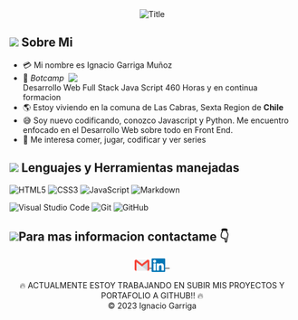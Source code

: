 

<div align="center">
  <img src="https://readme-typing-svg.herokuapp.com?font=Architects+Daughter&color=%2338C2FF&size=50&center=true&vCenter=true&height=60&width=600&lines=Holaa!+Bienvenido;Soy+Ignacio+Garriga;Este+es+mi+perfil+:D" alt="Title"></img>
</div>


## <img src="https://raw.githubusercontent.com/nixin72/nixin72/master/wave.gif" width="50px"></img> Sobre Mi

- :credit_card: Mi nombre es Ignacio Garriga Muñoz <img src="https://i.pinimg.com/originals/df/1a/ff/df1aff8395678d11b99b575f0e3b19d5.gif" width="400" align="right"/>
- :school: *Botcamp* Desarrollo Web Full Stack Java Script 460 Horas y en continua formacion 
- 🌎 Estoy viviendo en la comuna de Las Cabras, Sexta Region de **Chile**
- :sweat_smile: Soy nuevo codificando, conozco Javascript y Python. Me encuentro enfocado en el Desarrollo Web sobre todo en Front End.
- :monocle_face: Me interesa comer, jugar, codificar y ver series 

## <img src="https://media2.giphy.com/media/QssGEmpkyEOhBCb7e1/giphy.gif?cid=ecf05e47a0n3gi1bfqntqmob8g9aid1oyj2wr3ds3mg700bl&rid=giphy.gif" width="50px"> Lenguajes y Herramientas manejadas
![HTML5](https://img.shields.io/badge/html5-%23E34F26.svg?style=for-the-badge&logo=html5&logoColor=white) ![CSS3](https://img.shields.io/badge/css3-%231572B6.svg?style=for-the-badge&logo=css3&logoColor=white) ![JavaScript](https://img.shields.io/badge/javascript-%23323330.svg?style=for-the-badge&logo=javascript&logoColor=%23F7DF1E) ![Markdown](https://img.shields.io/badge/markdown-%23000000.svg?style=for-the-badge&logo=markdown&logoColor=white) 

![Visual Studio Code](https://img.shields.io/badge/Visual%20Studio%20Code-0078d7.svg?style=for-the-badge&logo=visual-studio-code&logoColor=white) ![Git](https://img.shields.io/badge/git-%23F05033.svg?style=for-the-badge&logo=git&logoColor=white) ![GitHub](https://img.shields.io/badge/github-%23121011.svg?style=for-the-badge&logo=github&logoColor=white) 

## <img src='https://raw.githubusercontent.com/ShahriarShafin/ShahriarShafin/main/Assets/handshake.gif' width="80px">Para mas informacion contactame 👇
<p align="center">
  <a href="mailto:ignaciogarriga1994@gmail.com" >
    <img align="center" alt="l" width="26px" src="https://github.com/SatYu26/SatYu26/blob/master/Assets/Gmail.svg" />
  </a> 
  
  <a href="#" target="_blank">
    <img align="center" alt="" width="24px" src="https://github.com/SatYu26/SatYu26/blob/master/Assets/Linkedin.svg" />
  </a> 
  
  <a href="https://www.facebook.com/ignacio.garrigamunoz" target="_blank">
      <img align="center" alt="" width="24px" src="https://upload.wikimedia.org/wikipedia/en/thumb/0/04/Facebook_f_logo_%282021%29.svg/100px-Facebook_f_logo_%282021%29.svg.png" />
  </a> 
  

  <a href="https://profile-summary-for-github.com/user/nashisho" target="_blank">
    <img align="center" alt="" width="26px" src="https://upload.wikimedia.org/wikipedia/commons/thumb/a/ae/Github-desktop-logo-symbol.svg/1024px-Github-desktop-logo-symbol.svg.png" />
  </a> 
<p> 

<div align="center">
  🔥 ACTUALMENTE ESTOY TRABAJANDO EN SUBIR MIS PROYECTOS Y PORTAFOLIO A GITHUB!!  🔥 <br/>
  &copy; 2023 Ignacio Garriga
</div>
